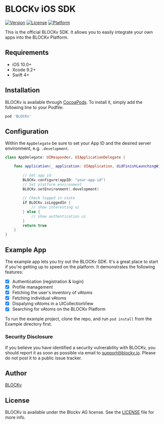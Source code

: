 # BLOCKv iOS SDK

[![Version](https://img.shields.io/cocoapods/v/BLOCKv.svg?style=flat)](http://cocoapods.org/pods/BLOCKv)
[![License](https://img.shields.io/cocoapods/l/BLOCKv.svg?style=flat)](http://cocoapods.org/pods/BLOCKv)
[![Platform](https://img.shields.io/cocoapods/p/BLOCKv.svg?style=flat)](http://cocoapods.org/pods/BLOCKv)

This is the official BLOCKv SDK. It allows you to easily integrate your own apps into the BLOCKv Platform.

## Requirements

- iOS 10.0+
- Xcode 9.2+
- Swift 4+

## Installation

BLOCKv is available through [CocoaPods](http://cocoapods.org). To install
it, simply add the following line to your Podfile:

```ruby
pod 'BLOCKv'
```

## Configuration

Within the `AppDelegate` be sure to set your App ID and the desired server environment, e.g. `.development`.

```Swift
class AppDelegate: UIResponder, UIApplicationDelegate {

    func application(_ application: UIApplication, didFinishLaunchingWithOptions launchOptions: [UIApplicationLaunchOptionsKey: Any]?) -> Bool {
    
        // Set app id
        BLOCKv.configure(appID: "your-app-id")
        // Set platform environment
        BLOCKv.setEnvironment(.development)
        
        // Check logged in state
        if BLOCKv.isLoggedIn {
            // show interesting ui
        } else {
            // show authentication ui
        }
        return true
    }
}
```

## Example App

The example app lets you try out the BLOCKv SDK. It's a great place to start if you're getting up to speed on the platform. It demonstrates the following features:

- [x] Authentication (registration & login)
- [x] Profile management
- [x] Fetching the user's inventory of vAtoms
- [x] Fetching individual vAtoms
- [x] Dispalying vAtoms in a UICollectionView
- [x] Searching for vAtoms on the BLOCKv Platform

To run the example project, clone the repo, and run `pod install` from the Example directory first.

### Security Disclosure

If you believe you have identified a security vulnerability with BLOCKv, you should report it as soon as possible via email to support@blockv.io. Please do not post it to a public issue tracker.

## Author

[BLOCKv](developer.blockv.io)

## License

BLOCKv is available under the Blockv AG license. See the [LICENSE](https://github.com/BLOCKvIO/ios-sdk/blob/master/LICENSE) file for more info.
